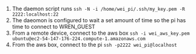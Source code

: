 1. The daemon script runs
```ssh -N -i /home/wei_pi/.ssh/my_key.pem -R 2222:localhost:22```
2. The daeomon is configured to wait a set amount of time so the pi has time to connect to WREN_GUEST
3. From a remote device, connect to the aws box
```ssh -i wei_aws_key.pem ubuntu@ec2-54-147-176-224.compute-1.amazonaws.com```
4. From the aws box, connect to the pi
```ssh -p2222 wei_pi@localhost```

